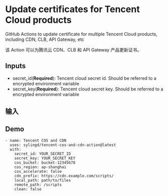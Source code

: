# Update certificates for Tencent Cloud products

GitHub Actions to update certificate for multiple Tencent Cloud products, including CDN, CLB, API Gateway, etc

该 Action 可以为腾讯云 CDN、CLB 和 API Gateway 产品更新证书。

## Inputs

- secret_id(**Required**): Tencent cloud secret id. Should be referred to a encrypted environment variable
- secret_key(**Required**): Tencent cloud secret key. Should be referred to a encrypted environment variable


## 输入



## Demo

```
- name: Tencent COS and CDN
  uses: sylingd/tencent-cos-and-cdn-action@latest
  with:
    secret_id: YOUR_SECRET_ID
    secret_key: YOUR_SECRET_KEY
    cos_bucket: bucket-12345678
    cos_region: ap-shanghai
    cos_accelerate: false
    cdn_prefix: https://cdn.example.com/scripts/
    local_path: path/to/files
    remote_path: /scripts
    clean: false
```